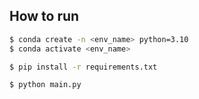 ## How to run
```bash
$ conda create -n <env_name> python=3.10
$ conda activate <env_name>
```

```bash
$ pip install -r requirements.txt
```

```bash
$ python main.py
```
